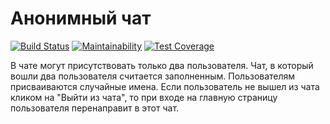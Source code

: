 # Анонимный чат

[![Build Status](https://travis-ci.org/orion122/anonymous-chat.svg?branch=master)](https://travis-ci.org/orion122/anonymous-chat)
[![Maintainability](https://api.codeclimate.com/v1/badges/13067a1947fffd29d483/maintainability)](https://codeclimate.com/github/orion122/anonymous-chat/maintainability)
[![Test Coverage](https://api.codeclimate.com/v1/badges/13067a1947fffd29d483/test_coverage)](https://codeclimate.com/github/orion122/anonymous-chat/test_coverage)

В чате могут присутствовать только два пользователя.
Чат, в который вошли два пользователя считается заполненным.
Пользователям присваиваются случайные имена.
Если пользователь не вышел из чата кликом на "Выйти из чата", то при входе на главную страницу пользователя перенаправит в этот чат.
